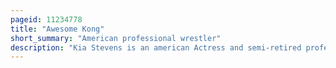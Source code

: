 ```yaml
---
pageid: 11234778
title: "Awesome Kong"
short_summary: "American professional wrestler"
description: "Kia Stevens is an american Actress and semi-retired professional Wrestler. She is best known for her Time with total Nonstop Action Wrestling/Impact Wrestling under the Ring Name Awesome Kong. She also worked with Ring of Honor, Shimmer Women Athletes, All Elite Wrestling, and with Wwe under the Ring Name Kharma."
---
```

